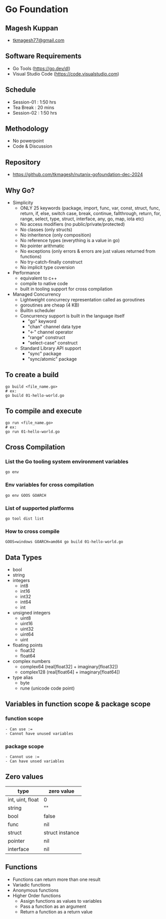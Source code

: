 # Go Foundation

## Magesh Kuppan
- tkmagesh77@gmail.com

## Software Requirements
- Go Tools (https://go.dev/dl)
- Visual Studio Code (https://code.visualstudio.com)

## Schedule
- Session-01    : 1:50 hrs
- Tea Break     : 20 mins
- Session-02    : 1:50 hrs

## Methodology
- No powerpoint
- Code & Discussion

## Repository
- https://github.com/tkmagesh/nutanix-gofoundation-dec-2024

## Why Go?
- Simplicity
    - ONLY 25 keywords (package, import, func, var, const, struct, func, return, if, else, switch case, break, continue, fallthrough, return, for, range, select, type, struct, interface, any, go, map, iota etc)
    - No access modifiers (no public/private/protected)
    - No classes (only structs)
    - No inheritence (only composition)
    - No reference types (everything is a value in go)
    - No pointer arithmatic
    - No exceptions (only errors & errors are just values returned from functions)
    - No try-catch-finally construct
    - No implicit type coversion
- Performance
    - equivalent to c++
    - compile to native code
    - built in tooling support for cross compilation
- Managed Concurrency
    - Lightweight concurrecy representation called as goroutines
    - goroutines are cheap (4 KB)
    - Builtin scheduler
    - Concurrency support is built in the language itself
        - "go" keyword
        - "chan" channel data type
        - "<-" channel operator
        - "range" construct
        - "select-case" construct
    - Standard Library API support
        - "sync" package
        - "sync/atomic" package
## To create a build
```shell
go build <file_name.go>
# ex:
go build 01-hello-world.go
```
## To compile and execute
```shell
go run <file_name.go>
# ex:
go run 01-hello-world.go
```
## Cross Compilation
### List the Go tooling system environment variables
```shell
go env
```
### Env variables for cross compilation
```shell
go env GOOS GOARCH
```
### List of supported platforms
```shell
go tool dist list
```
### How to cross compile
```shell
GOOS=windows GOARCH=amd64 go build 01-hello-world.go
```

## Data Types
- bool
- string
- integers
    - int8
    - int16
    - int32
    - int64
    - int
- unsigned integers
    - uint8
    - uint16
    - uint32
    - uint64
    - uint
- floating points
    - float32
    - float64
- complex numbers
    - complex64 (real[float32] + imaginary[float32])
    - complex128 (real[float64] + imaginary[float64])
- type alias
    - byte
    - rune (unicode code point)

## Variables in function scope & package scope
### function scope
    - Can use :=
    - Cannot have unused variables
### package scope
    - Cannot use :=
    - Can have unsed variables

## Zero values

| type | zero value |
| -------|-------- |
| int, uint, float | 0 |
| string | "" |
| bool | false |
| func | nil |
| struct | struct instance |
| pointer |nil |
| interface | nil | 

## Functions
- Functions can return more than one result
- Variadic functions
- Anonymous functions
- Higher Order functions
    - Assign functions as values to variables
    - Pass a function as an argument
    - Return a function as a return value